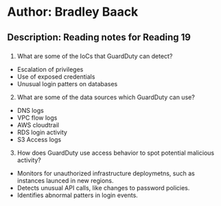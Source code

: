 # Author: Bradley Baack

## Description: Reading notes for Reading 19

### 


1) What are some of the IoCs that GuardDuty can detect?
  - Escalation of privileges
  - Use of exposed credentials
  - Unusual login patters on databases

2) What are some of the data sources which GuardDuty can use?
  - DNS logs
  - VPC flow logs
  - AWS cloudtrail
  - RDS login activity
  - S3 Access logs

3) How does GuardDuty use access behavior to spot potential malicious activity?
  - Monitors for unauthorized infrastructure deploymetns, such as instances launced in new regions.
  - Detects unusual API calls, like changes to password policies.
  - Identifies abnormal patters in login events. 
